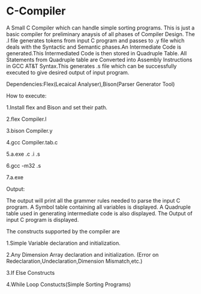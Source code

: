 C-Compiler
===========

A Small C Compiler which can handle simple sorting programs.
This is just a basic compiler for preliminary anaysis of all phases of Compiler Design.
The .l file generates tokens from input C program and passes to .y file which deals with the Syntactic and Semantic phases.An Intermediate Code is generated.This Intermediated Code is then stored in Quadruple Table.
All Statements from Quadruple table are Converted into Assembly Instructions in GCC AT&T Syntax.This generates .s file which can be successfully executed to give desired output of input program.

Dependencies:Flex(Lecaical Analyser),Bison(Parser Generator Tool)

How to execute:

1.Install flex and Bison and set their path.

2.flex Compiler.l

3.bison Compiler.y

4.gcc Compiler.tab.c

5.a.exe <file>.c <file>.i <file>.s

6.gcc -m32 <file>.s

7.a.exe


Output:

The output will print all the grammer rules needed to parse the input C program.
A Symbol table containing all variables is displayed.
A Quadruple table used in generating intermediate code is also displayed.
The Output of input C program is displayed.


The constructs supported by the compiler are

1.Simple Variable declaration and initialization.

2.Any Dimension Array declaration and initialization.
(Error on Redeclaration,Undeclaration,Dimension Mismatch,etc.)

3.If Else Constructs

4.While Loop Constucts(Simple Sorting Programs)








